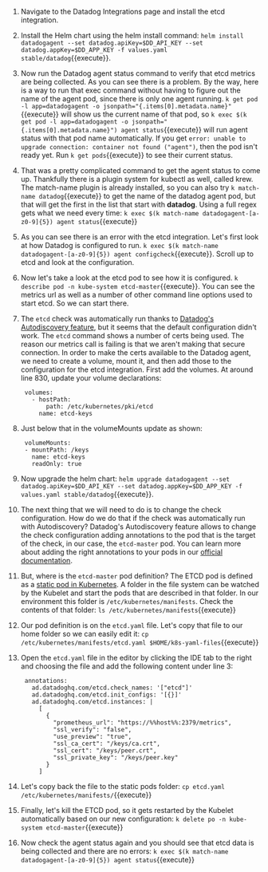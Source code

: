 1. Navigate to the Datadog Integrations page and install the etcd integration.
1. Install the Helm chart using the helm install command: `helm install datadogagent --set datadog.apiKey=$DD_API_KEY --set datadog.appKey=$DD_APP_KEY -f values.yaml stable/datadog`{{execute}}.
1. Now run the Datadog agent status command to verify that etcd metrics are being collected. As you can see there is a problem. By the way, here is a way to run that exec command without having to figure out the name of the agent pod, since there is only one agent running. `k get pod -l app=datadogagent -o jsonpath="{.items[0].metadata.name}"`{{execute}} will show us the current name of that pod, so `k exec $(k get pod -l app=datadogagent -o jsonpath="{.items[0].metadata.name}") agent status`{{execute}} will run agent status with that pod name automatically.  If you get `error: unable to upgrade connection: container not found ("agent")`, then the pod isn't ready yet. Run `k get pods`{{execute}} to see their current status.
1. That was a pretty complicated command to get the agent status to come up. Thankfully there is a plugin system for kubectl as well, called krew. The match-name plugin is already installed, so you can also try `k match-name datadog`{{execute}} to get the name of the datadog agent pod, but that will get the first in the list that start with **datadog**. Using a full regex gets what we need every time: `k exec $(k match-name datadogagent-[a-z0-9]{5}) agent status`{{execute}}
1. As you can see there is an error with the etcd integration. Let's first look at how Datadog is configured to run. `k exec $(k match-name datadogagent-[a-z0-9]{5}) agent configcheck`{{execute}}. Scroll up to etcd and look at the configuration.
1. Now let's take a look at the etcd pod to see how it is configured. `k describe pod -n kube-system etcd-master`{{execute}}. You can see the metrics url as well as a number of other command line options used to start etcd. So we can start there.
1. The `etcd` check was automatically run thanks to [Datadog's Autodiscovery feature](https://docs.datadoghq.com/agent/kubernetes/integrations/?tab=kubernetes), but it seems that the default configuration didn't work. The `etcd` command shows a number of certs being used. The reason our metrics call is failing is that we aren't making that secure connection. In order to make the certs available to the Datadog agent, we need to create a volume, mount it, and then add those to the configuration for the etcd integration. First add the volumes. At around line 830, update your volume declarations:

        volumes:
          - hostPath:
              path: /etc/kubernetes/pki/etcd
            name: etcd-keys

1. Just below that in the volumeMounts update as shown: 

        volumeMounts:
        - mountPath: /keys
          name: etcd-keys
          readOnly: true
1. Now upgrade the helm chart: `helm upgrade datadogagent --set datadog.apiKey=$DD_API_KEY --set datadog.appKey=$DD_APP_KEY -f values.yaml stable/datadog`{{execute}}.
1. The next thing that we will need to do is to change the check configuration. How do we do that if the check was automatically run with Autodiscovery? Datadog's Autodiscovery feature allows to change the check configuration adding annotations to the pod that is the target of the check, in our case, the `etcd-master` pod. You can learn more about adding the right annotations to your pods in our [official documentation](https://docs.datadoghq.com/agent/kubernetes/integrations/?tab=kubernetes#configuration).
1. But, where is the `etcd-master` pod definition? The ETCD pod is defined as a [static pod in Kubernetes](https://kubernetes.io/docs/tasks/configure-pod-container/static-pod/#configuration-files). A folder in the file system can be watched by the Kubelet and start the pods that are described in that folder. In our environment this folder is `/etc/kubernetes/manifests`. Check the contents of that folder: `ls /etc/kubernetes/manifests`{{execute}}
1. Our pod definition is on the `etcd.yaml` file. Let's copy that file to our home folder so we can easily edit it: `cp /etc/kubernetes/manifests/etcd.yaml $HOME/k8s-yaml-files`{{execute}}
1. Open the `etcd.yaml` file in the editor by clicking the IDE tab to the right and choosing the file and add the following content under line 3:

        annotations:
          ad.datadoghq.com/etcd.check_names: '["etcd"]'
          ad.datadoghq.com/etcd.init_configs: '[{}]'
          ad.datadoghq.com/etcd.instances: |
            [
              {
                "prometheus_url": "https://%%host%%:2379/metrics",
                "ssl_verify": "false",
                "use_preview": "true",
                "ssl_ca_cert": "/keys/ca.crt",
                "ssl_cert": "/keys/peer.crt",
                "ssl_private_key": "/keys/peer.key"
              }
            ]
1. Let's copy back the file to the static pods folder: `cp etcd.yaml /etc/kubernetes/manifests/`{{execute}}
1. Finally, let's kill the ETCD pod, so it gets restarted by the Kubelet automatically based on our new configuration: `k delete po -n kube-system etcd-master`{{execute}}
1. Now check the agent status again and you should see that etcd data is being collected and there are no errors: `k exec $(k match-name datadogagent-[a-z0-9]{5}) agent status`{{execute}}
